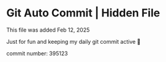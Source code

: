 # Git Auto Commit | Hidden File

This file was added Feb 12, 2025

Just for fun and keeping my daily git commit active 🤪

commit number: 395123

